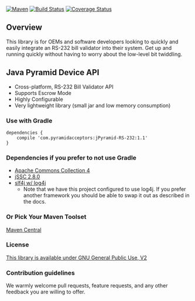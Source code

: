 [![Maven](https://maven-badges.herokuapp.com/maven-central/com.pyramidacceptors/jPyramid-RS-232/badge.svg)](https://maven-badges.herokuapp.com/maven-central/com.pyramidacceptors/jPyramid-RS-232) [![Build Status](https://travis-ci.org/PyramidTechnologies/jPyramid-RS-232.svg?branch=develop)](https://travis-ci.org/PyramidTechnologies/jPyramid-RS-232) [![Coverage Status](https://coveralls.io/repos/PyramidTechnologies/jPyramid-RS-232/badge.svg?branch=master)](https://coveralls.io/r/PyramidTechnologies/jPyramid-RS-232?branch=master)

Overview
--------

This library is for OEMs and software developers looking to quickly and easily integrate an RS-232 bill validator
into their system. Get up and running quickly without having to worry about the low-level bit twiddling.

## Java Pyramid Device API

* Cross-platform, RS-232 Bill Validator API
* Supports Escrow Mode
* Highly Configurable
* Very lightweight library (small jar and low memory consumption)

### Use with Gradle ###

    dependencies {
        compile 'com.pyramidacceptors:jPyramid-RS-232:1.1'
    }

### Dependencies if you prefer to not use Gradle

* [Apache Commons Collection 4](https://commons.apache.org/proper/commons-collections/)
* [jSSC 2.8.0](https://github.com/scream3r/java-simple-serial-connector)
* [slf4j w/ log4j](http://www.slf4j.org/docs.html)
  - Note that we have this project configured to use log4j. If you prefer another framework
    you should be able to swap it out as described in the docs.
    
### Or Pick Your Maven Toolset ###

[Maven Central](http://search.maven.org/#artifactdetails%7Ccom.pyramidacceptors%7CjPyramid-RS-232%7C1.1%7Cjar)

### License ###

[This library is available under GNU General Public Use, V2](http://www.gnu.org/licenses/gpl-2.0.html)

### Contribution guidelines ###

We warmly welcome pull requests, feature requests, and any other feedback you are willing to offer.
